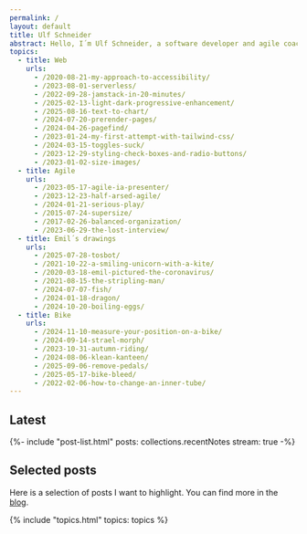 ```yaml
---
permalink: /
layout: default
title: Ulf Schneider
abstract: Hello, I´m Ulf Schneider, a software developer and agile coach. This is my website. If you like, here is some more information [about me](/about/).
topics:
  - title: Web
    urls:
      - /2020-08-21-my-approach-to-accessibility/
      - /2023-08-01-serverless/
      - /2022-09-28-jamstack-in-20-minutes/
      - /2025-02-13-light-dark-progressive-enhancement/
      - /2025-08-16-text-to-chart/
      - /2024-07-20-prerender-pages/
      - /2024-04-26-pagefind/
      - /2023-01-24-my-first-attempt-with-tailwind-css/
      - /2024-03-15-toggles-suck/
      - /2023-12-29-styling-check-boxes-and-radio-buttons/
      - /2023-01-02-size-images/
  - title: Agile
    urls:
      - /2023-05-17-agile-ia-presenter/
      - /2023-12-23-half-arsed-agile/
      - /2024-01-21-serious-play/
      - /2015-07-24-supersize/
      - /2017-02-26-balanced-organization/
      - /2023-06-29-the-lost-interview/
  - title: Emil´s drawings
    urls:
      - /2025-07-28-tosbot/
      - /2021-10-22-a-smiling-unicorn-with-a-kite/
      - /2020-03-18-emil-pictured-the-coronavirus/
      - /2021-08-15-the-stripling-man/
      - /2024-07-07-fish/
      - /2024-01-18-dragon/
      - /2024-10-20-boiling-eggs/
  - title: Bike
    urls:
      - /2024-11-10-measure-your-position-on-a-bike/
      - /2024-09-14-strael-morph/
      - /2023-10-31-autumn-riding/
      - /2024-08-06-klean-kanteen/
      - /2025-09-06-remove-pedals/
      - /2025-05-17-bike-bleed/
      - /2022-02-06-how-to-change-an-inner-tube/
---
```

<div class="my-2xl">
<h2>Latest</h2>
<div class="flow-2xl mt-lg">
{%- include "post-list.html" posts: collections.recentNotes stream: true -%}
</div>
</div>


<div class="my-2xl">
<h2>Selected posts</h2>
<p>Here is a selection of posts I want to highlight. You can find more in the <a href="/blog/">blog</a>.</p>
<div class="mt-lg">
{% include "topics.html" topics: topics %}
</div>
</div>
